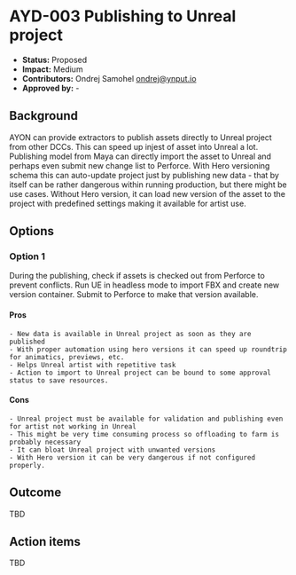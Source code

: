 # AYD-003 Publishing to Unreal project

- **Status:** Proposed
- **Impact:**  Medium
- **Contributors:** Ondrej Samohel <ondrej@ynput.io>
- **Approved by:** -

## Background

AYON can provide extractors to publish assets directly to Unreal project from other DCCs. This can speed up injest of asset into Unreal a lot. Publishing model from Maya can directly import the asset to Unreal and perhaps even submit new change list to Perforce.
With Hero versioning schema this can auto-update project just by publishing new data - that by itself can be rather dangerous within
running production, but there might be use cases. Without Hero version, it can load new version of the asset to the project with predefined settings making it available for artist use.

## Options

### Option 1

During the publishing, check if assets is checked out from Perforce to prevent conflicts. Run UE in headless mode to import FBX and create new version container. Submit to Perforce to make that version available.

#### Pros
 
	- New data is available in Unreal project as soon as they are published
    - With proper automation using hero versions it can speed up roundtrip for animatics, previews, etc.
    - Helps Unreal artist with repetitive task
    - Action to import to Unreal project can be bound to some approval status to save resources.
    
  
#### Cons
 
	- Unreal project must be available for validation and publishing even for artist not working in Unreal
    - This might be very time consuming process so offloading to farm is probably necessary
    - It can bloat Unreal project with unwanted versions
    - With Hero version it can be very dangerous if not configured
    properly.
	

## Outcome

TBD


## Action items

TBD	
